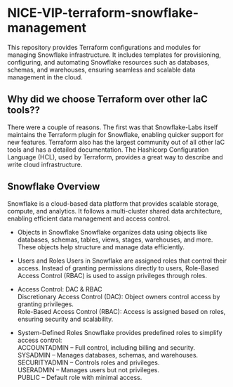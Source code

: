 # NICE-VIP-terraform-snowflake-management
This repository provides Terraform configurations and modules for managing Snowflake infrastructure. It includes templates for provisioning, configuring, and automating Snowflake resources such as databases, schemas, and warehouses, ensuring seamless and scalable data management in the cloud.

## Why did we choose Terraform over other IaC tools??
There were a couple of reasons. The first was that Snowflake-Labs itself maintains the Terraform plugin for Snowflake, enabling quicker support for new features. Terraform also has the largest community out of all other IaC tools and has a detailed documentation. The Hashicorp Configuration Language (HCL), used by Terraform, provides a great way to describe and write cloud infrastructure.

## Snowflake Overview
Snowflake is a cloud-based data platform that provides scalable storage, compute, and analytics. It follows a multi-cluster shared data architecture, enabling efficient data management and access control.

- Objects in Snowflake
Snowflake organizes data using objects like databases, schemas, tables, views, stages, warehouses, and more. These objects help structure and manage data efficiently.

- Users and Roles
Users in Snowflake are assigned roles that control their access. Instead of granting permissions directly to users, Role-Based Access Control (RBAC) is used to assign privileges through roles.

- Access Control: DAC & RBAC \
Discretionary Access Control (DAC): Object owners control access by granting privileges. \
Role-Based Access Control (RBAC): Access is assigned based on roles, ensuring security and scalability.

- System-Defined Roles
Snowflake provides predefined roles to simplify access control: \
ACCOUNTADMIN – Full control, including billing and security. \
SYSADMIN – Manages databases, schemas, and warehouses. \
SECURITYADMIN – Controls roles and privileges. \
USERADMIN – Manages users but not privileges. \
PUBLIC – Default role with minimal access.